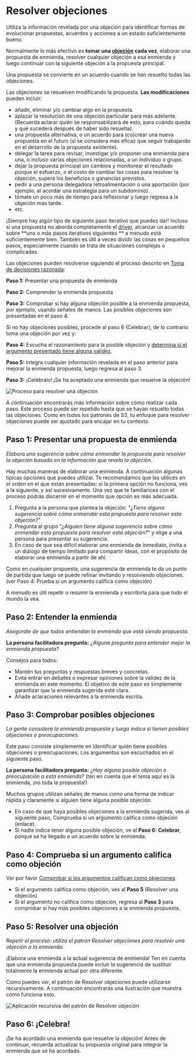 # Resolver objeciones

<summary>
Utiliza la información revelada por una objeción para identificar formas de evolucionar propuestas, acuerdos y acciones a un estado suficientemente bueno. 
</summary>

Normalmente lo más efectivo es **tomar una [objeción](glossary:objection) cada vez**, elaborar una propuesta de enmienda, resolver cualquier objeción a esa enmienda y luego continuar con la siguiente objeción a la propuesta principal.

Una propuesta se convierte en un acuerdo cuando se han resuelto todas las objeciones.

Las objeciones se resuelven modificando la propuesta. **Las modificaciones** pueden incluir:

- añadir, eliminar y/o cambiar algo en la propuesta.
- aplazar la resolución de una objeción particular para más adelante. (Recuerda aclarar quién se responsabilizará de esto, para cuándo queda y qué sucederá después de haber sido resuelta).
- una propuesta alternativa, o un acuerdo para (co)crear una nueva propuesta en el futuro (si se considera más eficaz que seguir trabajando en el desarrollo de la propuesta existente).
- delegar la tarea para revisar, investigar y/o proponer una enmienda para una, o incluso varias objeciones relacionadas, a un individuo o grupo.
- dejar la propuesta principal sin cambios y monitorear el resultado porque el esfuerzo, o el costo de cambiar las cosas para resolver la objeción, supera los beneficios o ganancias previstos.
- pedir a una persona delegadora retroalimentación o una aportación (por ejemplo, al acordar una estrategia para un subdominio).
- tómate un poco más de tiempo para reflexionar y luego regresa a la objeción más tarde.
- etc.

¡Siempre hay algún tipo de siguiente paso iterativo que puedes dar! Incluso si una propuesta no aborda completamente el [driver](glossary:driver), alcanzar un acuerdo sobre **uno o más pasos iterativos siguientes ** a menudo está suficientemente bien. También es útil a veces dividir las cosas en pequeños pasos, especialmente cuando se trata de situaciones complejas o complicadas.

Las objeciones pueden resolverse siguiendo el proceso descrito en [Toma de decisiones razonada](section:reasoned-decision-making):

**Paso 1:** Presentar una propuesta de enmienda

**Paso 2:** Comprender la enmienda propuesta

**Paso 3:** Comprobar si hay alguna objeción posible a la enmienda propuesta, por ejemplo, usando señales de manos. Las posibles objeciones son presentadas en el paso 4.

Si no hay objeciones posibles, procede al paso 6 (Celebrar), de lo contrario toma una objeción por vez y:

**Paso 4:** Escucha el razonamiento para la posible objeción y [determina si el argumento presentado tiene alguna validez](section:test-arguments-qualify-as-objections).

**Paso 5:** Integra cualquier información revelada en el paso anterior para mejorar la enmienda propuesta, luego regresa al paso 3.

**Paso 3:** ¡Celébralo! ¡Se ha aceptado una enmienda que resuelve la objeción!

![Proceso para resolver una objeción](img/agreements/resolve-objections.png)

A continuación encontrarás más información sobre cómo realizar cada paso. Este proceso puede ser repetido hasta que se hayan resuelto todas las objeciones. Como en todos los patrones de S3, tu enfoque para resolver objeciones puede ser ajustado para encajar en tu contexto.


## Paso 1: Presentar una propuesta de enmienda

*Elabora una sugerencia sobre cómo enmendar la propuesta para resolver la objeción basada en la información que revela la objeción.*

Hay muchas maneras de elaborar una enmienda. A continuación algunas típicas opciones que puedes utilizar. Te recomendamos que las utilices en el orden en el que están presentadas: si la primera opción no funciona, ves a la siguiente, y así sucesivamente. Una vez que te familiarices con el proceso podrás discernir en el momento que opción es más adecuada.

1. Pregunta a la persona que plantea la objeción: "*¿Tiene alguna sugerencia sobre cómo enmendar esta propuesta para resolver esta objeción?*"
2. Pregunta al grupo “*¿Alguien tiene alguna sugerencia sobre cómo enmendar esta propuesta para resolver esta objeción?*" y elige a una persona para presentar su sugerencia.
3. En caso de que sea difícil elaborar una enmienda de inmediato, invita a un diálogo de tiempo limitado para compartir ideas, con el propósito de elaborar una enmienda a partir de ahí.

Como en cualquier propuesta, una sugerencia de enmienda te da un punto de partida que luego se puede refinar invitando y resolviendo objeciones. (ver Paso 4: Prueba si un argumento califica como objeción)

A menudo es útil repetir o resumir la enmienda y escribirla para que todo el mundo la vea.


## Paso 2: Entender la enmienda

*Asegúrate de que todos entiendan la enmienda que está siendo propuesta.*

**La persona facilitadora pregunta:** *¿Alguna pregunta para entender mejor la enmienda propuesta?*

Consejos para todos:

- Mantén tus preguntas y respuestas breves y concretas.
- Evita entrar en debates o expresar opiniones sobre la validez de la enmienda en este momento. El objetivo de este paso es simplemente garantizar que la enmienda sugerida esté clara.
- Añade aclaraciones relevantes a la enmienda escrita.


## Paso 3: Comprobar posibles objeciones

*La gente considera la enmienda propuesta y luego indica si tienen posibles objeciones o preocupaciones.*

Este paso consiste simplemente en identificar quién tiene posibles objeciones o preocupaciones. Los argumentos son escuchados en el siguiente paso.

**La persona facilitadora pregunta:** *¿Hay alguna posible objeción o preocupación a esta enmienda?* (ten en cuenta que el tema aquí es la enmienda, ¡no toda la propuesta!)

Muchos grupos utilizan señales de manos como una forma de indicar rápida y claramente si alguien tiene alguna posible objeción.

- En caso de que haya posibles objeciones a la enmienda sugerida, ves al siguiente paso, Comprueba si un argumento califica como objeción (enlace).
- Si nadie indica tener alguna posible objeción, ve al **Paso 6: Celebrar**, porque se ha llegado a un acuerdo sobre la enmienda.


## Paso 4: Comprueba si un argumento califica como objeción

Ver por favor [Comprobar si los argumentos califican como objeciones](section:test-arguments-qualify-as-objections)

- Si el argumento califica como objeción, ves al **Paso 5** (Resolver una objeción)
- Si el argumento no califica como objeción, regresa al **Paso 3** para comprobar si hay más posibles objeciones a la enmienda propuesta.


## Paso 5: Resolver una objeción

*Repetir el proceso: utiliza el patrón Resolver objeciones para resolver una objeción a la enmienda.*

¡Elabora una enmienda a la actual sugerencia de enmienda! Ten en cuenta que una enmienda propuesta puede incluir la sugerencia de sustituir totalmente la enmienda actual por otra diferente.

Como puedes ver, el patrón de Resolver objeciones puede utilizarse recursivamente. A continuación encontrarás una ilustración que muestra cómo funciona esto.

![Aplicación recursiva del patrón de Resolver objeción](img/agreements/resolve-objections-process.png)


## Paso 6: ¡Celebra!

¡Se ha acordado una enmienda que resuelve la objeción! Antes de continuar, recuerda actualizar tu propuesta original para integrar la enmienda que se ha acordado.
